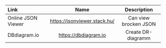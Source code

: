
| Link    | Name | Description |
| :-------- | :-------: | :-------: |
| Online JSON Viewer  | https://jsonviewer.stack.hu/    |Can view brocken JSON|
| DBdiagram.io  | https://dbdiagram.io   |Create DR-diagramm|
